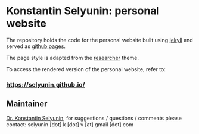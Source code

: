 # Konstantin Selyunin: personal website

The repository holds the code for the personal website built using [jekyll](https://jekyllrb.com/)
and served as [github pages](https://pages.github.com/).

The page style is adapted from the [researcher](https://github.com/ankitsultana/researcher) theme.

To access the rendered version of the personal website, refer to:

### https://selyunin.github.io/


## Maintainer

[Dr. Konstantin Selyunin](https://selyunin.github.io/), 
for suggestions / questions / comments 
please contact: 
selyunin [dot] k [dot] v [at] gmail [dot] com
